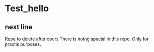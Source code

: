 # Test_hello
## next line
Repo to delete after cours
There is notng special in this repo. Only for practis purposes.

